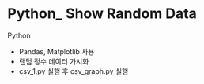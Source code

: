 # Python_ Show Random Data
Python
- Pandas, Matplotlib 사용
- 랜덤 정수 데이터 가시화
- csv_1.py 실행 후 csv_graph.py 실행
